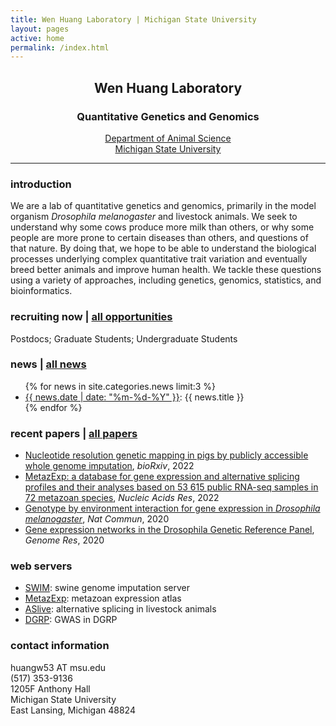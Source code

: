 ```yaml
---
title: Wen Huang Laboratory | Michigan State University
layout: pages
active: home
permalink: /index.html
---
```


## <center>Wen Huang Laboratory</center>  
### <center>Quantitative Genetics and Genomics</center>

<center><a href="http://www.ans.msu.edu" target="_blank">Department of Animal Science</a></center>
<center><a href="https://msu.edu" target="_blank">Michigan State University</a></center>

-----

### introduction

We are a lab of quantitative genetics and genomics, primarily in the model organism <i>Drosophila melanogaster</i> and livestock animals. We seek to understand why some cows produce more milk than others, or why some people are more prone to certain diseases than others, and questions of that nature. By doing that, we hope to be able to understand the biological processes underlying complex quantitative trait variation and eventually breed better animals and improve human health. We tackle these questions using a variety of approaches, including genetics, genomics, statistics, and bioinformatics.

### recruiting now | <a href="{{ site.baseurl }}/join.html">all opportunities</a>

<i class="fa fa-check-circle" aria-hidden="true" style="color:green"></i> Postdocs; <i class="fa fa-check-circle" aria-hidden="true"  style="color:green"></i> Graduate Students; <i class="fa fa-check-circle" aria-hidden="true"  style="color:green"></i> Undergraduate Students
<!---
 <i class="fa fa-times-circle" aria-hidden="true"  style="color:red"></i> Undergraduate Students; 
--->

###  news | <a href="{{ site.baseurl }}/news.html">all news</a>

<ul>
  {% for news in site.categories.news limit:3 %}
    <li>
      <a href="{{ site.baseurl }}{{ news.url }}">{{ news.date | date: "%m-%d-%Y" }}</a>: {{ news.title }}
    </li>
  {% endfor %}
</ul>

### recent papers | <a href="{{ site.baseurl }}/publications.html">all papers</a>
- <a href="https://www.biorxiv.org/content/10.1101/2022.05.18.492518v1" target="_blank">Nucleotide resolution genetic mapping in pigs by publicly accessible whole genome imputation</a>, <i>bioRxiv</i>, 2022
- <a href="https://academic.oup.com/nar/advance-article/doi/10.1093/nar/gkab933/6413608" target="_blank">MetazExp: a database for gene expression and alternative splicing profiles and their analyses based on 53 615 public RNA-seq samples in 72 metazoan species</a>, <i>Nucleic Acids Res</i>, 2022
- <a href="https://www.nature.com/articles/s41467-020-19131-y" target="_blank">Genotype by environment interaction for gene expression in <i>Drosophila melanogaster</i></a>, <i>Nat Commun</i>, 2020
- <a href="https://genome.cshlp.org/content/early/2020/03/18/gr.257592.119.abstract" target="_blank">Gene expression networks in the Drosophila Genetic Reference Panel</a>, <i>Genome Res</i>, 2020

### web servers

- <a href="https://swimgeno.org" target="_blank">SWIM</a>: swine genome imputation server
- <a href="https://bioinfo.njau.edu.cn/metazExp/" target="_blank">MetazExp</a>: metazoan expression atlas
- <a href="http://aslive.org" target="blank">ASlive</a>: alternative splicing in livestock animals
- <a href="http://dgrp2.gnets.ncsu.edu" target="_blank">DGRP</a>: GWAS in DGRP

### contact information
<i class="fa fa-envelope" aria-hidden="true" style="color:#18453b"></i> huangw53 AT msu.edu  
<i class="fa fa-phone" aria-hidden="true"  style="color:#18453b"></i> (517) 353-9136  
1205F Anthony Hall    
Michigan State University  
East Lansing, Michigan 48824


<!-- Global site tag (gtag.js) - Google Analytics -->
<script async src="https://www.googletagmanager.com/gtag/js?id=UA-145611606-1"></script>
<script>
  window.dataLayer = window.dataLayer || [];
  function gtag(){dataLayer.push(arguments);}
  gtag('js', new Date());

  gtag('config', 'UA-145611606-1');
</script>
